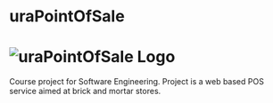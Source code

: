 # uraPointOfSale
![uraPointOfSale Logo](/src/images/logo.png?raw=true "uraPointOfSale Logo")
======
Course project for Software Engineering. Project is a web based POS service aimed at brick and mortar stores.
